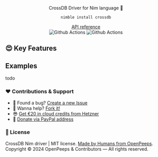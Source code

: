 <p align="center">CrossDB Driver for Nim language 👑</p>
<p align="center"><code>nimble install crossdb</code></p>
<p align="center">
  <a href="https://github.com/">API reference</a><br>
  <img src="https://github.com/openpeeps/crossdb/workflows/test/badge.svg" alt="Github Actions">  <img src="https://github.com/openpeeps/crossdb/workflows/docs/badge.svg" alt="Github Actions">
</p>

## 😍 Key Features


## Examples
todo

### ❤ Contributions & Support
- 🐛 Found a bug? [Create a new Issue](/issues)
- 👋 Wanna help? [Fork it!](/fork)
- 😎 [Get €20 in cloud credits from Hetzner](https://hetzner.cloud/?ref=Hm0mYGM9NxZ4)
- 🥰 [Donate via PayPal address](https://www.paypal.com/donate/?hosted_button_id=RJK3ZTDWPL55C)

### 🎩 License
CrossDB Nim driver | MIT license. [Made by Humans from OpenPeeps](https://github.com/openpeeps).<br>
Copyright &copy; 2024 OpenPeeps & Contributors &mdash; All rights reserved.
